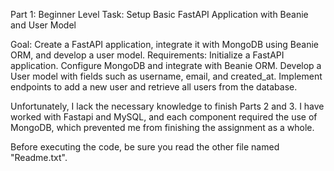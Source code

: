 Part 1: Beginner Level
Task: Setup Basic FastAPI Application with Beanie and User Model

Goal: Create a FastAPI application, integrate it with MongoDB using Beanie ORM, and develop a user model.
Requirements:
      Initialize a FastAPI application.
      Configure MongoDB and integrate with Beanie ORM.
      Develop a User model with fields such as username, email, and created_at.
      Implement endpoints to add a new user and retrieve all users from the database.


Unfortunately, I lack the necessary knowledge to finish Parts 2 and 3. I have worked with Fastapi and MySQL, and each component required the use of MongoDB, which prevented me from finishing the assignment as a whole.


Before executing the code, be sure you read the other file named "Readme.txt".
